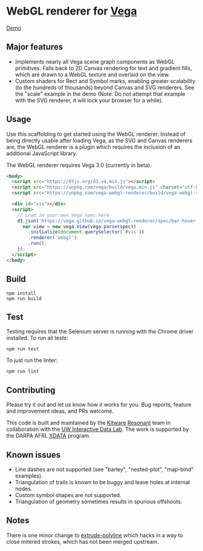 WebGL renderer for [Vega](https://vega.github.io/vega)
======================================================

[Demo](https://vega.github.io/vega-webgl-renderer)

Major features
--------------

* Implements nearly all Vega scene graph components as WebGL primitives. Falls
  back to 2D Canvas rendering for text and gradient fills, which are drawn to
  a WebGL texture and overlaid on the view.
* Custom shaders for Rect and Symbol marks, enabling greater scalability
  (to the hundreds of thousands) beyond Canvas and SVG renderers. See the
  "scale" example in the demo (Note: Do not attempt that example with the
  SVG renderer, it will lock your browser for a while).

Usage
-----

Use this scaffolding to get started using the WebGL renderer. Instead of being
directly usable after loading Vega, as the SVG and Canvas renderers are,
the WebGL renderer is a plugin which requires the inclusion of an additional
JavaScript library.

The WebGL renderer requires Vega 3.0 (currently in beta).

```html
<body>
  <script src="https://d3js.org/d3.v4.min.js"></script>
  <script src="https://unpkg.com/vega/build/vega.min.js" charset="utf-8"></script>
  <script src="https://unpkg.com/vega-webgl-renderer/build/vega-webgl-renderer.js" charset="utf-8"></script>

  <div id="vis"></div>
  <script>
    // Load in your own Vega spec here.
    d3.json('https://vega.github.io/vega-webgl-renderer/spec/bar-hover-label.vg.json', function (spec) {
      var view = new vega.View(vega.parse(spec))
        .initialize(document.querySelector('#vis'))
        .renderer('webgl')
        .run();
    });
  </script>
</body>
```

Build
-----

```
npm install
npm run build
```

Test
----

Testing requires that the Selenium server is running with the Chrome driver installed.
To run all tests:

```
npm run test
```

To just run the linter:

```
npm run lint
```

Contributing
------------

Please try it out and let us know how it works for you.
Bug reports, feature and improvement ideas, and PRs welcome.

This code is built and maintained by the [Kitware](http://www.kitware.com)
[Resonant](http://resonant.kitware.com) team in collaboration with the
[UW Interactive Data Lab](https://idl.cs.washington.edu/). The work is supported
by the DARPA AFRL [XDATA](http://opencatalog.darpa.mil/XDATA.html) program.

Known issues
------------

* Line dashes are not supported (see "barley", "nested-plot", "map-bind" examples).
* Triangulation of trails is known to be buggy and leave holes at internal nodes.
* Custom symbol shapes are not supported.
* Triangulation of geometry sometimes results in spurious offshoots.

Notes
-----

There is one minor change to [extrude-polyline](https://github.com/mattdesl/extrude-polyline/compare/master...jeffbaumes:closed-path)
which hacks in a way to close mitered strokes, which has not been merged upstream.
